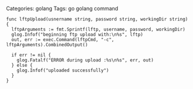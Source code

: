 Categories: golang
Tags: go
      golang
      command

    func lftpUpload(usnername string, password string, workingDir string) {
      lftpArguments := fmt.Sprintf(lftp, username, password, workingDir)
      glog.Infof("beginning ftp upload with:\n%s", lftp)
      out, err := exec.Command(lftpCmd, "-c", lftpArguments).CombinedOutput()

      if err != nil {
        glog.Fatalf("ERROR during upload :%s\n%s", err, out)
      } else {
        glog.Infof("uploaded successfully")
      }
    }


